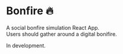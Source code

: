 # Bonfire :fire:

A social bonfire simulation React App.</br>
Users should gather around a digital bonifire.</br>

In development.

